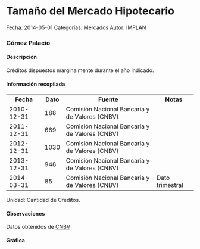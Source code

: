 Tamaño del Mercado Hipotecario
=====

Fecha: 2014-05-01
Categorías: Mercados
Autor: IMPLAN

### Gómez Palacio

#### Descripción

Créditos dispuestos marginalmente durante el año indicado.

#### Información recopilada

<table class="table table-hover table-bordered">
  <tr><th>Fecha</th><th>Dato</th><th>Fuente</th><th>Notas</th></tr>
  <tr><td>2010-12-31</td><td>188</td><td>Comisión Nacional Bancaria y de Valores (CNBV)</td><td></td></tr>
  <tr><td>2011-12-31</td><td>669</td><td>Comisión Nacional Bancaria y de Valores (CNBV)</td><td></td></tr>
  <tr><td>2012-12-31</td><td>1030</td><td>Comisión Nacional Bancaria y de Valores (CNBV)</td><td></td></tr>
  <tr><td>2013-12-31</td><td>948</td><td>Comisión Nacional Bancaria y de Valores (CNBV)</td><td></td></tr>
  <tr><td>2014-03-31</td><td>85</td><td>Comisión Nacional Bancaria y de Valores (CNBV)</td><td>Dato trimestral</td></tr>
</table>

Unidad: Cantidad de Créditos.

#### Observaciones

Datos obtenidos de [CNBV](http://portafoliodeinformacion.cnbv.gob.mx/bm1/Paginas/carteravivienda.aspx)

#### Gráfica

<div id="Morrispfmsbiwe" class="grafica"></div>
  <!-- JAVASCRIPT DE LA GRAFICA EN Morrispfmsbiwe -->
  <script>
  new Morris.Bar({
    element: 'Morrispfmsbiwe',
    data: [
      { fecha: '2010-12-31', dato: 188 },
      { fecha: '2011-12-31', dato: 669 },
      { fecha: '2012-12-31', dato: 1030 },
      { fecha: '2013-12-31', dato: 948 },
      { fecha: '2014-03-31', dato: 85 }
    ],
    xkey: 'fecha',
    ykeys: ['dato'],
    labels: ['Dato']
  });
  </script>
